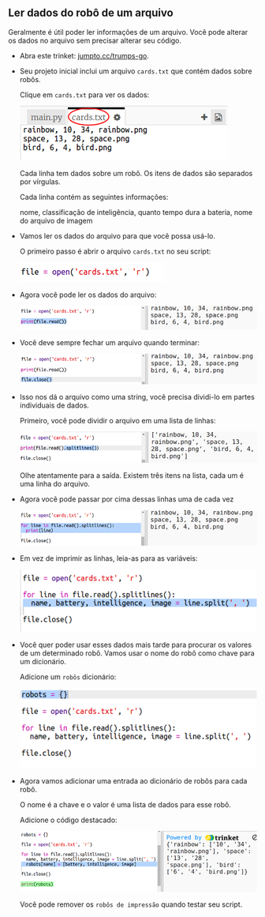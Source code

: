 ## Ler dados do robô de um arquivo

Geralmente é útil poder ler informações de um arquivo. Você pode alterar os dados no arquivo sem precisar alterar seu código.

+ Abra este trinket: <a href="http://jumpto.cc/trumps-go" target="_blank">jumpto.cc/trumps-go</a>.

+ Seu projeto inicial inclui um arquivo `cards.txt` que contém dados sobre robôs.
    
    Clique em `cards.txt` para ver os dados:
    
    ![captura de tela](images/robotrumps-cards.png)
    
    Cada linha tem dados sobre um robô. Os itens de dados são separados por vírgulas.
    
    Cada linha contém as seguintes informações:
    
    nome, classificação de inteligência, quanto tempo dura a bateria, nome do arquivo de imagem

+ Vamos ler os dados do arquivo para que você possa usá-lo.
    
    O primeiro passo é abrir o arquivo `cards.txt` no seu script:
    
    ![captura de tela](images/robotrumps-open.png)

+ Agora você pode ler os dados do arquivo:
    
    ![captura de tela](images/robotrumps-read.png)

+ Você deve sempre fechar um arquivo quando terminar:
    
    ![captura de tela](images/robotrumps-close.png)

+ Isso nos dá o arquivo como uma string, você precisa dividi-lo em partes individuais de dados.
    
    Primeiro, você pode dividir o arquivo em uma lista de linhas:
    
    ![captura de tela](images/robotrumps-lines.png)
    
    Olhe atentamente para a saída. Existem três itens na lista, cada um é uma linha do arquivo.

+ Agora você pode passar por cima dessas linhas uma de cada vez
    
    ![captura de tela](images/robotrumps-loop.png)

+ Em vez de imprimir as linhas, leia-as para as variáveis:
    
    ![captura de tela](images/robotrumps-variables.png)

+ Você quer poder usar esses dados mais tarde para procurar os valores de um determinado robô. Vamos usar o nome do robô como chave para um dicionário.
    
    Adicione um `robôs` dicionário:
    
    ![captura de tela](images/robotrumps-dict.png)

+ Agora vamos adicionar uma entrada ao dicionário de robôs para cada robô.
    
    O nome é a chave e o valor é uma lista de dados para esse robô.
    
    Adicione o código destacado:
    
    ![captura de tela](images/robotrumps-data.png)
    
    Você pode remover os `robôs de impressão` quando testar seu script.